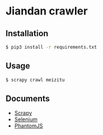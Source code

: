 
# Jiandan crawler

## Installation

```bash
$ pip3 install -r requirements.txt
```

## Usage

```bash
$ scrapy crawl meizitu
```

## Documents
* [Scrapy](https://scrapy.org/)
* [Selenium](https://seleniumhq.github.io/selenium/docs/api/py/index.html)
* [PhantomJS](http://phantomjs.org/)
